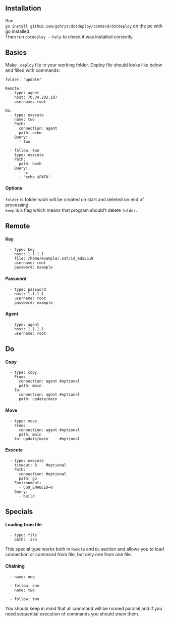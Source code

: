 ## Installation
Run  
```go install github.com/gohryt/dotdeploy/command/dotdeploy```
on the pc with go installed.  
Then run ```dotdeploy --help``` to check it was installed correctly.  
## Basics
Make ```.deploy``` file in your working folder. Deploy file should looks like below and filled with commands:  
```
folder: "update"

Remote:
  - type: agent
    host: 70.34.202.107
    username: root

Do:
  - type: execute
    name: two
    Path:
      connection: agent
      path: echo
    Query:
      - two

  - follow: two   
    type: execute
    Path: 
      path: bash
    Query:
      - -c
      - 'echo $PATH'
```
#### Options
```folder``` is folder wich will be created on start and deleted on end of processing.  
```keep``` is a flag which means that program should't delete ```folder```.  
## Remote
#### Key
```
  - type: key
    host: 1.1.1.1
    file: /home/example/.ssh/id_ed25519
    username: root
    password: example
```
#### Password
```
  - type: password
    host: 1.1.1.1
    username: root
    password: example
```
#### Agent
```
  - type: agent
    host: 1.1.1.1
    username: root
```
## Do
#### Copy
```
  - type: copy
    From:
      connection: agent #optional
      path: main
    To:
      connection: agent #optional
      path: update/main
```
#### Move
```
  - type: move
    From:
      connection: agent #optional
      path: main
    to: update/main     #optional
```
#### Execute
```
  - type: execute
    timeout: 8    #optional
    Path:
      connection: #optional
      path: go
    Environment:
      - CGO_ENABLED=0
    Query:
      - build
```
## Specials
#### Loading from file
```
  - type: file
    path: .ssh
```
This special type works both in ```Remote``` and ```Do``` section and allows you to load connection or command from file, but only one from one file.
#### Chaining
```
  - name: one

  - follow: one
    name: two

  - follow: two
```
You should keep in mind that all command will be runned parallel and if you need sequential execution of commands you should shain them.